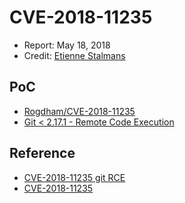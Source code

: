 # CVE-2018-11235

- Report: May 18, 2018
- Credit: [Etienne Stalmans](https://twitter.com/_staaldraad)

## PoC

- [Rogdham/CVE-2018-11235](https://github.com/Rogdham/CVE-2018-11235)
- [Git < 2.17.1 - Remote Code Execution](https://www.exploit-db.com/exploits/44822/)

## Reference

- [CVE-2018-11235 git RCE](https://staaldraad.github.io/post/2018-06-03-cve-2018-11235-git-rce/)
- [CVE-2018-11235](http://cve.mitre.org/cgi-bin/cvename.cgi?name=CVE-2018-11235)
